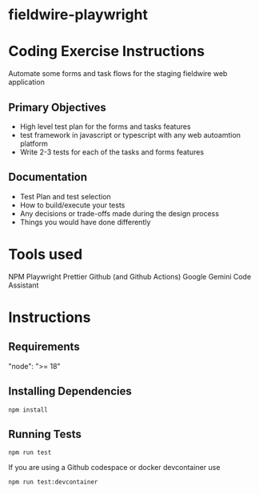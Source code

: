 # fieldwire-playwright

# Coding Exercise Instructions

Automate some forms and task flows for the staging fieldwire web application

## Primary Objectives

- High level test plan for the forms and tasks features
- test framework in javascript or typescript with any web autoamtion platform
- Write 2-3 tests for each of the tasks and forms features

## Documentation

- Test Plan and test selection
- How to build/execute your tests
- Any decisions or trade-offs made during the design process
- Things you would have done differently

# Tools used

NPM
Playwright
Prettier
Github (and Github Actions)
Google Gemini Code Assistant

# Instructions

## Requirements

"node": ">= 18"

## Installing Dependencies

`npm install`

## Running Tests

`npm run test`

If you are using a Github codespace or docker devcontainer use

`npm run test:devcontainer`
